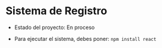 <h1>Sistema de Registro</h1>

- Estado del proyecto: En proceso

- Para ejecutar el sistema, debes poner:
```npm install react```
